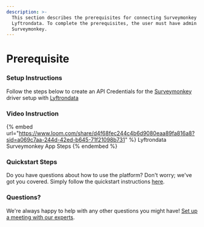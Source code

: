 ```yaml
---
description: >-
  This section describes the prerequisites for connecting Surveymonkey to
  Lyftrondata. To complete the prerequisites, the user must have admin access to
  Surveymonkey.
---
```


# Prerequisite

<mark style="color:blue;"></mark>

### Setup Instructions

Follow the steps below to create an API Credentials for the [Surveymonkey](https://www.lyftrondata.com/integration/marketing-analytics/survey-monkey/) driver setup with [Lyftrondata](https://www.lyftrondata.com)

### Video Instruction

{% embed url="https://www.loom.com/share/d4f68fec244c4b6d9080eaa89fa816a8?sid=a069c7aa-244d-42ed-b645-71f21098b731" %}
Lyftrondata Surveymonkey App Steps
{% endembed %}

### Quickstart Steps

Do you have questions about how to use the platform? Don't worry; we've got you covered. Simply follow the quickstart instructions [here](README.md).

### Questions? <a href="#questions" id="questions"></a>

We're always happy to help with any other questions you might have! [Set up a meeting with our experts](https://www.lyftrondata.com/book-a-meeting/).

